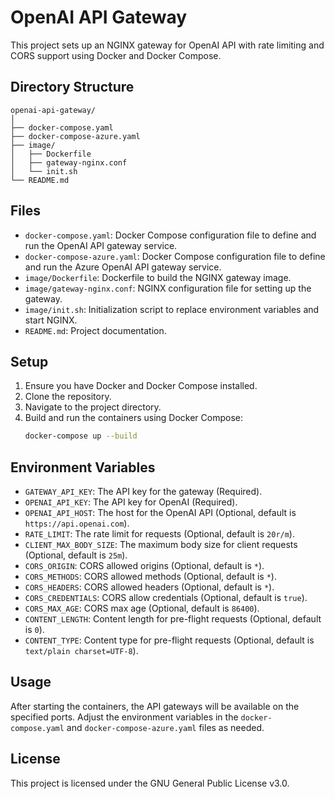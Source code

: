 # OpenAI API Gateway

This project sets up an NGINX gateway for OpenAI API with rate limiting and CORS support using Docker and Docker Compose.

## Directory Structure

```
openai-api-gateway/
│
├── docker-compose.yaml
├── docker-compose-azure.yaml
├── image/
│   ├── Dockerfile
│   ├── gateway-nginx.conf
│   └── init.sh
└── README.md
```

## Files

- `docker-compose.yaml`: Docker Compose configuration file to define and run the OpenAI API gateway service.
- `docker-compose-azure.yaml`: Docker Compose configuration file to define and run the Azure OpenAI API gateway service.
- `image/Dockerfile`: Dockerfile to build the NGINX gateway image.
- `image/gateway-nginx.conf`: NGINX configuration file for setting up the gateway.
- `image/init.sh`: Initialization script to replace environment variables and start NGINX.
- `README.md`: Project documentation.

## Setup

1. Ensure you have Docker and Docker Compose installed.
2. Clone the repository.
3. Navigate to the project directory.
4. Build and run the containers using Docker Compose:
   ```sh
   docker-compose up --build
   ```

## Environment Variables

- `GATEWAY_API_KEY`: The API key for the gateway (Required).
- `OPENAI_API_KEY`: The API key for OpenAI (Required).
- `OPENAI_API_HOST`: The host for the OpenAI API (Optional, default is `https://api.openai.com`).
- `RATE_LIMIT`: The rate limit for requests (Optional, default is `20r/m`).
- `CLIENT_MAX_BODY_SIZE`: The maximum body size for client requests (Optional, default is `25m`).
- `CORS_ORIGIN`: CORS allowed origins (Optional, default is `*`).
- `CORS_METHODS`: CORS allowed methods (Optional, default is `*`).
- `CORS_HEADERS`: CORS allowed headers (Optional, default is `*`).
- `CORS_CREDENTIALS`: CORS allow credentials (Optional, default is `true`).
- `CORS_MAX_AGE`: CORS max age (Optional, default is `86400`).
- `CONTENT_LENGTH`: Content length for pre-flight requests (Optional, default is `0`).
- `CONTENT_TYPE`: Content type for pre-flight requests (Optional, default is `text/plain charset=UTF-8`).

## Usage

After starting the containers, the API gateways will be available on the specified ports. Adjust the environment variables in the `docker-compose.yaml` and `docker-compose-azure.yaml` files as needed.

## License

This project is licensed under the GNU General Public License v3.0.
